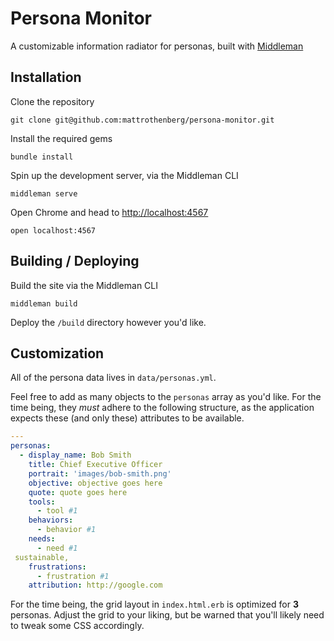 # Persona Monitor

A customizable information radiator for personas, built with [Middleman](https://middlemanapp.com)

## Installation

Clone the repository
```
git clone git@github.com:mattrothenberg/persona-monitor.git
```

Install the required gems
```
bundle install
```

Spin up the development server, via the Middleman CLI
```
middleman serve
```

Open Chrome and head to [http://localhost:4567](http://localhost:4567)
```
open localhost:4567
```

## Building / Deploying
Build the site via the Middleman CLI
```
middleman build
```

Deploy the `/build` directory however you'd like.

## Customization

All of the persona data lives in `data/personas.yml`.

Feel free to add as many objects to the `personas` array as you'd like. For the time being, they _must_ adhere to the following structure, as the application expects these (and only these) attributes to be available.

```yaml
---
personas:
  - display_name: Bob Smith
    title: Chief Executive Officer
    portrait: 'images/bob-smith.png'
    objective: objective goes here
    quote: quote goes here
    tools:
      - tool #1
    behaviors:
      - behavior #1
    needs:
      - need #1
 sustainable,
    frustrations:
      - frustration #1
    attribution: http://google.com
 ````

For the time being, the grid layout in `index.html.erb` is optimized for **3** personas. Adjust the grid to your liking, but be warned that you'll likely need to tweak some CSS accordingly.
